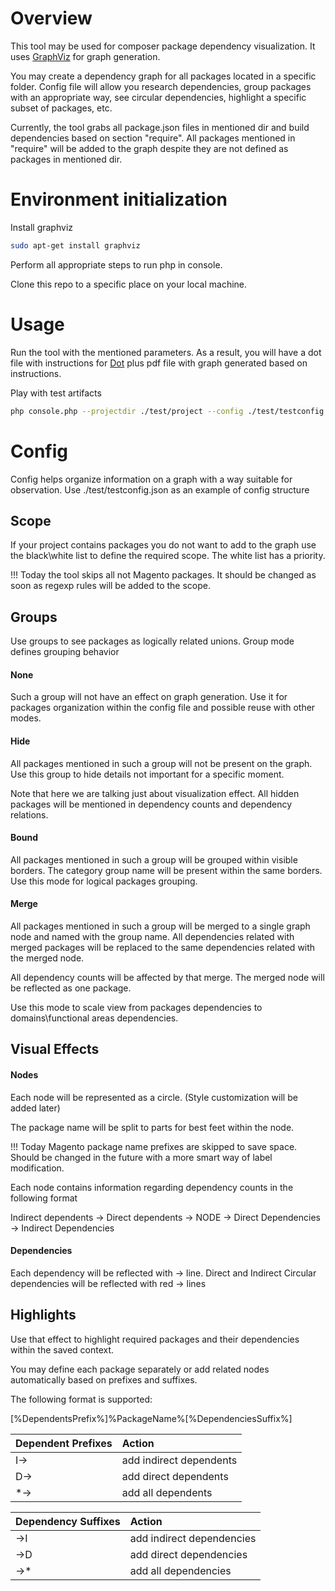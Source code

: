 # Overview

This tool may be used for composer package dependency visualization. 
It uses [GraphViz](https://www.graphviz.org/) for graph generation. 

You may create a dependency graph for all packages located in a specific folder.
Config file will allow you research dependencies, group packages with an appropriate way, see circular dependencies, highlight a specific subset of packages, etc.

Currently, the tool grabs all package.json files in mentioned dir and build dependencies based on section "require". All packages mentioned in "require" will be added to the graph despite they are not defined as packages in mentioned dir.

# Environment initialization

Install graphviz
```bash
sudo apt-get install graphviz
```

Perform all appropriate steps to run php in console.

Clone this repo to a specific place on your local machine. 

# Usage

Run the tool with the mentioned parameters. 
As a result, you will have a dot file with instructions for [Dot](https://www.graphviz.org/) plus pdf file with graph generated based on instructions.

Play with test artifacts 

```bash
php console.php --projectdir ./test/project --config ./test/testconfig.json --outfile ./test.dot
```

# Config

Config helps organize information on a graph with a way suitable for observation. Use ./test/testconfig.json as an example of config structure

## Scope

If your project contains packages you do not want to add to the graph use the black\white list to define the required scope. The white list has a priority. 

!!! Today the tool skips all not Magento packages. It should be changed as soon as regexp rules will be added to the scope.

## Groups

Use groups to see packages as logically related unions.
Group mode defines grouping behavior

#### None

Such a group will not have an effect on graph generation. Use it for packages organization within the config file and possible reuse with other modes.

#### Hide

All packages mentioned in such a group will not be present on the graph. Use this group to hide details not important for a specific moment.

Note that here we are talking just about visualization effect. All hidden packages will be mentioned in dependency counts and dependency relations. 

#### Bound

All packages mentioned in such a group will be grouped within visible borders. The category group name will be present within the same borders. Use this mode for logical packages grouping. 

#### Merge

All packages mentioned in such a group will be merged to a single graph node and named with the group name. All dependencies related with merged packages will be replaced to the same dependencies related with the merged node. 

All dependency counts will be affected by that merge. The merged node will be reflected as one package.

Use this mode to scale view from packages dependencies to domains\functional areas dependencies.

## Visual Effects

#### Nodes

Each node will be represented as a circle. (Style customization will be added later)

The package name will be split to parts for best feet within the node.

!!! Today Magento package name prefixes are skipped to save space. Should be changed in the future with a more smart way of label modification.

Each node contains information regarding dependency counts in the following format

Indirect dependents \-\> Direct dependents \-\> NODE \-\> Direct Dependencies \-\> Indirect Dependencies

#### Dependencies

Each dependency will be reflected with -> line.
Direct and Indirect Circular dependencies will be reflected with red -> lines

## Highlights

Use that effect to highlight required packages and their dependencies within the saved context.

You may define each package separately or add related nodes automatically based on prefixes and suffixes. 

The following format is supported:

[%DependentsPrefix%]%PackageName%[%DependenciesSuffix%]

| Dependent Prefixes  | Action |
| :--- | :--- |
| I-\>  | add indirect dependents  |
| D-\>  | add direct dependents  |
| \*\-\>  | add all dependents  |

| Dependency Suffixes  | Action |
| :--- | :--- |
| \-\>I  | add indirect dependencies  |
| \-\>D  | add direct dependencies  |
| \-\>\*  | add all dependencies  |
